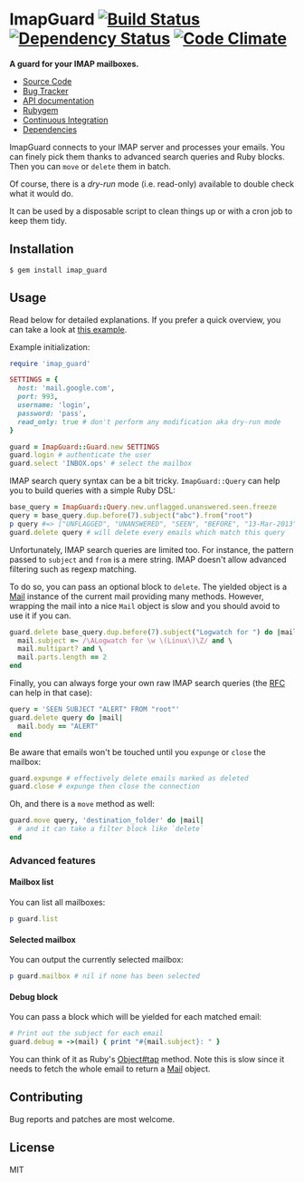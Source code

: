 # ImapGuard [![Build Status](https://secure.travis-ci.org/infertux/imap_guard.png?branch=master)](https://travis-ci.org/infertux/imap_guard) [![Dependency Status](https://gemnasium.com/infertux/imap_guard.png)](https://gemnasium.com/infertux/imap_guard) [![Code Climate](https://codeclimate.com/github/infertux/imap_guard.png)](https://codeclimate.com/github/infertux/imap_guard)

**A guard for your IMAP mailboxes.**

  * [Source Code](https://github.com/infertux/imap_guard "Source Code on Github")
  * [Bug Tracker](https://github.com/infertux/imap_guard/issues "Bug Tracker on Github")
  * [API documentation](http://rubydoc.info/gems/imap_guard/frames "API Documentation on Rubydoc")
  * [Rubygem](https://rubygems.org/gems/imap_guard "ImapGuard on Rubygems")
  * [Continuous Integration](https://travis-ci.org/infertux/imap_guard "ImapGuard on Travis-CI")
  * [Dependencies](https://gemnasium.com/infertux/imap_guard "ImapGuard dependencies on Gemnasium")

ImapGuard connects to your IMAP server and processes your emails.
You can finely pick them thanks to advanced search queries and Ruby blocks.
Then you can `move` or `delete` them in batch.

Of course, there is a _dry-run_ mode (i.e. read-only) available to double check what it would do.

It can be used by a disposable script to clean things up or with a cron job to keep them tidy.

## Installation

    $ gem install imap_guard

## Usage

Read below for detailed explanations.
If you prefer a quick overview, you can take a look at [this example](https://github.com/infertux/imap_guard/blob/master/examples/example.rb).

Example initialization:

```ruby
require 'imap_guard'

SETTINGS = {
  host: 'mail.google.com',
  port: 993,
  username: 'login',
  password: 'pass',
  read_only: true # don't perform any modification aka dry-run mode
}

guard = ImapGuard::Guard.new SETTINGS
guard.login # authenticate the user
guard.select 'INBOX.ops' # select the mailbox
```

IMAP search query syntax can be a bit tricky.
`ImapGuard::Query` can help you to build queries with a simple Ruby DSL:

```ruby
base_query = ImapGuard::Query.new.unflagged.unanswered.seen.freeze
query = base_query.dup.before(7).subject("abc").from("root")
p query #=> ["UNFLAGGED", "UNANSWERED", "SEEN", "BEFORE", "13-Mar-2013", "SUBJECT", "abc", "FROM", "root"]
guard.delete query # will delete every emails which match this query
```

Unfortunately, IMAP search queries are limited too.
For instance, the pattern passed to `subject` and `from` is a mere string.
IMAP doesn't allow advanced filtering such as regexp matching.

To do so, you can pass an optional block to `delete`.
The yielded object is a [Mail] instance of the current mail providing many methods.
However, wrapping the mail into a nice `Mail` object is slow and you should avoid to use it if you can.

```ruby
guard.delete base_query.dup.before(7).subject("Logwatch for ") do |mail|
  mail.subject =~ /\ALogwatch for \w \(Linux\)\Z/ and \
  mail.multipart? and \
  mail.parts.length == 2
end
```

Finally, you can always forge your own raw IMAP search queries (the [RFC](http://tools.ietf.org/html/rfc3501#section-6.4.4) can help in that case):

```ruby
query = 'SEEN SUBJECT "ALERT" FROM "root"'
guard.delete query do |mail|
  mail.body == "ALERT"
end
```

Be aware that emails won't be touched until you `expunge` or `close` the mailbox:

```ruby
guard.expunge # effectively delete emails marked as deleted
guard.close # expunge then close the connection
```

Oh, and there is a `move` method as well:

```ruby
guard.move query, 'destination_folder' do |mail|
  # and it can take a filter block like `delete`
end
```

### Advanced features

#### Mailbox list

You can list all mailboxes:

```ruby
p guard.list
```

#### Selected mailbox

You can output the currently selected mailbox:

```ruby
p guard.mailbox # nil if none has been selected
```

#### Debug block

You can pass a block which will be yielded for each matched email:

```ruby
# Print out the subject for each email
guard.debug = ->(mail) { print "#{mail.subject}: " }
```

You can think of it as Ruby's [Object#tap](http://ruby-doc.org/core-2.0/Object.html#method-i-tap) method.
Note this is slow since it needs to fetch the whole email to return a [Mail] object.

## Contributing

Bug reports and patches are most welcome.

## License

MIT


[Mail]: https://github.com/mikel/mail


